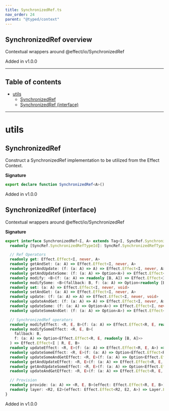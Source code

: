 ```yaml
---
title: SynchronizedRef.ts
nav_order: 24
parent: "@typed/context"
---
```


## SynchronizedRef overview

Contextual wrappers around @effect/io/SynchronizedRef

Added in v1.0.0

---

<h2 class="text-delta">Table of contents</h2>

- [utils](#utils)
  - [SynchronizedRef](#synchronizedref)
  - [SynchronizedRef (interface)](#synchronizedref-interface)

---

# utils

## SynchronizedRef

Construct a SynchronizedRef implementation to be utilized from the Effect Context.

**Signature**

```ts
export declare function SynchronizedRef<A>()
```

Added in v1.0.0

## SynchronizedRef (interface)

Contextual wrappers around @effect/io/SynchronizedRef

**Signature**

```ts
export interface SynchronizedRef<I, A> extends Tag<I, SyncRef.SynchronizedRef<A>> {
  readonly [SyncRef.SynchronizedRefTypeId]: SyncRef.SynchronizedRefTypeId

  // Ref Operators
  readonly get: Effect.Effect<I, never, A>
  readonly getAndSet: (a: A) => Effect.Effect<I, never, A>
  readonly getAndUpdate: (f: (a: A) => A) => Effect.Effect<I, never, A>
  readonly getAndUpdateSome: (f: (a: A) => Option<A>) => Effect.Effect<I, never, A>
  readonly modify: <B>(f: (a: A) => readonly [B, A]) => Effect.Effect<I, never, B>
  readonly modifySome: <B>(fallback: B, f: (a: A) => Option<readonly [B, A]>) => Effect.Effect<I, never, B>
  readonly set: (a: A) => Effect.Effect<I, never, void>
  readonly setAndGet: (a: A) => Effect.Effect<I, never, A>
  readonly update: (f: (a: A) => A) => Effect.Effect<I, never, void>
  readonly updateAndGet: (f: (a: A) => A) => Effect.Effect<I, never, A>
  readonly updateSome: (f: (a: A) => Option<A>) => Effect.Effect<I, never, void>
  readonly updateSomeAndGet: (f: (a: A) => Option<A>) => Effect.Effect<I, never, A>

  // SynchronizedRef operators
  readonly modifyEffect: <R, E, B>(f: (a: A) => Effect.Effect<R, E, readonly [B, A]>) => Effect.Effect<I | R, E, B>
  readonly modifySomeEffect: <R, E, B>(
    fallback: B,
    f: (a: A) => Option<Effect.Effect<R, E, readonly [B, A]>>
  ) => Effect.Effect<I | R, E, B>
  readonly updateEffect: <R, E>(f: (a: A) => Effect.Effect<R, E, A>) => Effect.Effect<I | R, E, void>
  readonly updateSomeEffect: <R, E>(f: (a: A) => Option<Effect.Effect<R, E, A>>) => Effect.Effect<I | R, E, void>
  readonly updateSomeAndGetEffect: <R, E>(f: (a: A) => Option<Effect.Effect<R, E, A>>) => Effect.Effect<I | R, E, A>
  readonly getAndUpdateEffect: <R, E>(f: (a: A) => Effect.Effect<R, E, A>) => Effect.Effect<I | R, E, A>
  readonly getAndUpdateSomeEffect: <R, E>(f: (a: A) => Option<Effect.Effect<R, E, A>>) => Effect.Effect<I | R, E, A>
  readonly updateAndGetEffect: <R, E>(f: (a: A) => Effect.Effect<R, E, A>) => Effect.Effect<I | R, E, A>

  // Provision
  readonly provide: (a: A) => <R, E, B>(effect: Effect.Effect<R, E, B>) => Effect.Effect<Exclude<R, I>, E, B>
  readonly layer: <R2, E2>(effect: Effect.Effect<R2, E2, A>) => Layer.Layer<R2, E2, I>
}
```

Added in v1.0.0
